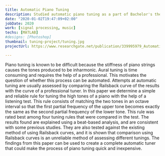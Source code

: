 ```yaml
---
title: Automatic Piano Tuning
description: Studied automatic piano tuning as a part of Bachelor's thesis at the Acoustics and Signal Processing Lab, Aalto University, Finland.
date: "2020-01-02T19:47:09+02:00"
jobDate: 2020
work: [signal processing, music]
techs: [MATLAB]
#designs: [Photoshop]
thumbnail: tuning-project/tuning.jpg
projectUrl: https://www.researchgate.net/publication/339995979_Automatic_Tuning_of_High_Piano_Tones

---
```



Piano tuning is known to be difficult because the stiffness of piano strings causes the tones produced to be inharmonic. Aural tuning is time consuming and requires the help of a professional. This motivates the question of whether this process can be automated. Attempts at automatic tuning are usually assessed by comparing the Railsback curve of the results with the curve of a professional tuner. In this paper we determine a simple and reliable rule for tuning the high tones of a piano with the help of a listening test. This rule consists of matching the two tones in an octave interval so that the first partial frequency of the upper tone becomes exactly the same as the second partial frequency of the lower tone. This rule was rated best among four tuning rules that were compared in the test. The results found are explained using a beat-based analysis, and are consistent with some previous studies. They are also tested against the existing method of using Railsback curves, and it is shown that comparison using Railsback curves is an unreliable method of assessing different tunings. The findings from this paper can be used to create a complete automatic tuner that could make the process of piano tuning quick and inexpensive.